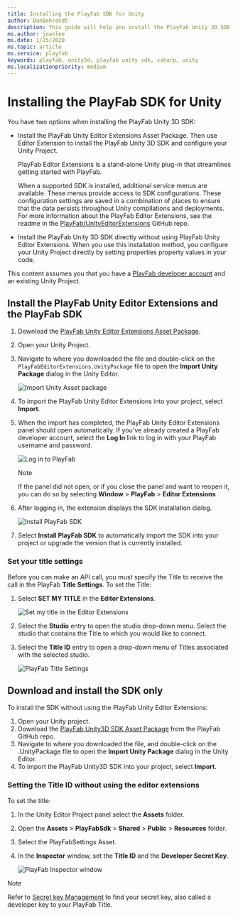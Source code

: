 ```yaml
---
title: Installing the PlayFab SDK for Unity
author: DanBehrendt
description: This guide will help you install the PlayFab Unity 3D SDK and configure your project.
ms.author: joanlee
ms.date: 1/25/2020
ms.topic: article
ms.service: playfab
keywords: playfab, unity3d, playfab unity sdk, csharp, unity
ms.localizationpriority: medium
---
```


# Installing the PlayFab SDK for Unity

You have two options when installing the PlayFab Unity 3D SDK:

- Install the PlayFab Unity Editor Extensions Asset Package. Then use Editor Extension to install the PlayFab Unity 3D SDK and configure your Unity Project.

    PlayFab Editor Extensions is a stand-alone Unity plug-in that streamlines getting started with PlayFab.

    When a supported SDK is installed, additional service menus are available. These menus provide access to SDK configurations. These configuration settings are saved in a combination of places to ensure that the data persists throughout Unity compilations and deployments. For more information about the PlayFab Editor Extensions, see the readme in the [PlayFab/UnityEditorExtensions](https://github.com/PlayFab/UnityEditorExtensions/) GitHub repo.
- Install the PlayFab Unity 3D SDK directly without using PlayFab Unity Editor Extensions. When you use this installation method, you configure your Unity Project directly by setting properties property values in your code.

This content assumes you that you have a [PlayFab developer account](https://developer.playfab.com/en-us/sign-up) and an existing Unity Project.

## Install the PlayFab Unity Editor Extensions and the PlayFab SDK

1. Download the [PlayFab Unity Editor Extensions Asset Package](https://aka.ms/PlayFabUnityEdEx).
2. Open your Unity Project.
3. Navigate to where you downloaded the file and double-click on the `PlayFabEditorExtensions.UnityPackage` file to open the **Import Unity Package** dialog in the Unity Editor.

   ![Import Unity Asset package](media/import-uedex.png)
4. To import the PlayFab Unity Editor Extensions into your project, select **Import**.
5. When the import has completed, the PlayFab Unity Editor Extensions panel should open automatically. If you've already created a PlayFab developer account, select the **Log In** link to log in with your PlayFab username and password.

   ![Log in to PlayFab](media/extensions-login-dialog.png)
   > [!NOTE]
   > If the panel did not open, or if you close the panel and want to reopen it, you can do so by selecting **Window** > **PlayFab** > **Editor Extensions**
6. After logging in, the extension displays the SDK installation dialog.

   ![Install PlayFab SDK](media/install-sdk.png)
7. Select **Install PlayFab SDK** to automatically import the SDK into your project or upgrade the version that is currently installed.

### Set your title settings

Before you can make an API call, you must specify the Title to receive the call in the PlayFab **Title Settings**. To set the Title:

1. Select **SET MY TITLE** in the **Editor Extensions**.

    ![Set my title in the Editor Extensions](media/sdk-installation-success.png)
2. Select the **Studio** entry to open the studio drop-down menu. Select the studio that contains the Title to which you would like to connect.
3. Select the **Title ID** entry to open a drop-down menu of Titles associated with the selected studio.

    ![PlayFab Title Settings](media/save-title-settings-uedex.png)

## Download and install the SDK only

To install the SDK without using the PlayFab Unity Editor Extensions:

1. Open your Unity project.
2. Download the [PlayFab Unity3D SDK Asset Package](https://aka.ms/playfabunitysdkdownload) from the PlayFab GitHub repo.
3. Navigate to where you downloaded the file, and double-click on the .UnityPackage file to open the **Import Unity Package** dialog in the Unity Editor.
4. To import the PlayFab Unity3D SDK into your project, select **Import**.

### Setting the Title ID without using the editor extensions

To set the title:

1. In the Unity Editor Project panel select the **Assets** folder.
2. Open the **Assets** > **PlayFabSdk** > **Shared** > **Public** > **Resources** folder.
3. Select the PlayFabSettings Asset.
4. In the **Inspector** window, set the **Title ID** and the **Developer Secret Key**.


    ![PlayFab Inspector window](media/playfab-settings-inspector-window.png)

 > [!NOTE]
 > Refer to [Secret key Management](../../gamemanager/secret-key-management.md) to find your secret key, also called a developer key to your PlayFab Title.
